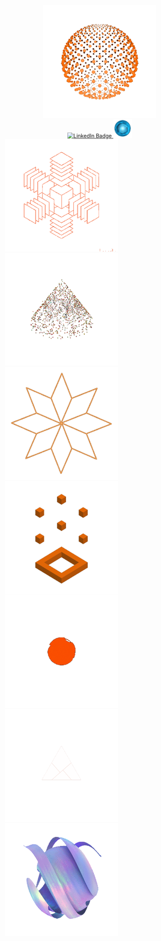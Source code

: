 <div align="center">
<img src="./666_2.gif" width="300" height="300"> <br>
<div id="badges">
  <a href="www.linkedin.com/in/dyachuk-roman">
  <img src="https://img.shields.io/badge/LinkedIn-blue?style=for-the-badge&logo=linkedin&logoColor=white" alt="LinkedIn Badge"/>
  </a>
  <a href="www.linkedin.com/in/dyachuk-roman">
  <img src="./1.gif" width="50" height="50" alt="LinkedIn Badge"/>
  </a>
</div>
</div>



<div id="all_gif">
<div align="left">
<img src="./222.gif" width="300" height="300">
<img src="./10_1.gif" width="300" height="300">
</div>
<div>
<img src="./11.gif" width="300" height="300">
</div>
<div>
<img src="./123.gif" width="300" height="300">
</div>
<div>
<img src="./133.gif" width="300" height="300">
</div>
<div>
<img src="./6.gif" width="300" height="300">
</div>
<div>
<img src="./yy3.gif" width="300" height="300">
</div>
</div>


